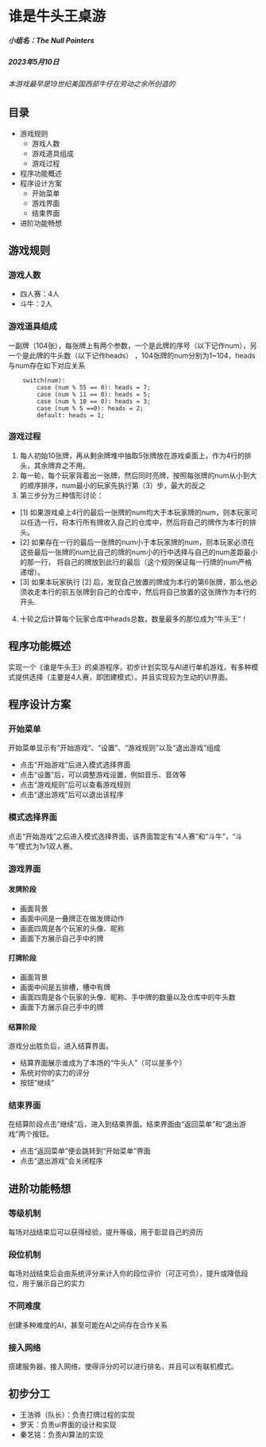 # 谁是牛头王桌游
##### 小组名：The Null Pointers
##### 2023年5月10日
###### 本游戏最早是19世纪美国西部牛仔在劳动之余所创造的

## 目录

- 游戏规则
  - 游戏人数
  - 游戏道具组成
  - 游戏过程
- 程序功能概述
- 程序设计方案
  - 开始菜单
  - 游戏界面
  - 结束界面
- 进阶功能畅想

## 游戏规则

### 游戏人数

* 四人赛：4人
* 斗牛：2人

### 游戏道具组成

一副牌（104张），每张牌上有两个参数，一个是此牌的序号（以下记作num），另一个是此牌的牛头数（以下记作heads）
，104张牌的num分别为1~104，heads与num存在如下对应关系

```
    switch(num):
        case (num % 55 == 0): heads = 7;
        case (num % 11 == 0): heads = 5;
        case (num % 10 == 0): heads = 3;
        case (num % 5 ==0): heads = 2;
        default: heads = 1;
```

### 游戏过程

1. 每人初始10张牌，再从剩余牌堆中抽取5张牌放在游戏桌面上，作为4行的排头，其余牌弃之不用。
2. 每一轮，每个玩家背着出一张牌，然后同时亮牌，按照每张牌的num从小到大的顺序排序，num最小的玩家先执行第（3）步，最大的反之
3. 第三步分为三种情形讨论：

* [1] 如果游戏桌上4行的最后一张牌的num均大于本玩家牌的num，则本玩家可以任选一行，将本行所有牌收入自己的仓库中，然后将自己的牌作为本行的排头。
* [2] 如果存在一行的最后一张牌的num小于本玩家牌的num，则本玩家必须在这些最后一张牌的num比自己的牌的num小的行中选择与自己的num差距最小的那一行，
将自己的牌放到此行的最后（这个规则保证每一行牌的num严格递增）。
* [3] 如果本玩家执行 [2] 后，发现自己放置的牌成为本行的第6张牌，那么他必须收走本行的前五张牌到自己的仓库中，然后将自己放置的这张牌作为本行的开头.

4. 十轮之后计算每个玩家仓库中heads总数，数量最多的那位成为”牛头王“！

## 程序功能概述

实现一个《谁是牛头王》的桌游程序，初步计划实现与AI进行单机游戏，有多种模式提供选择（主要是4人赛，即团建模式）。并且实现较为生动的UI界面。

## 程序设计方案

### 开始菜单

开始菜单显示有”开始游戏“、“设置”、“游戏规则”以及“退出游戏”组成
* 点击“开始游戏”后进入模式选择界面
* 点击“设置”后，可以调整游戏设置，例如音乐、音效等
* 点击“游戏规则”后可以查看游戏规则
* 点击“退出游戏”后可以退出该程序

### 模式选择界面

点击“开始游戏”之后进入模式选择界面，该界面暂定有“4人赛”和“斗牛”，“斗牛”模式为1v1双人赛。

### 游戏界面

#### 发牌阶段
* 画面背景
* 画面中间是一叠牌正在做发牌动作
* 画面四周是各个玩家的头像、昵称
* 画面下方展示自己手中的牌

#### 打牌阶段
* 画面背景
* 画面中间是五排槽，槽中有牌
* 画面四周是各个玩家的头像、昵称、手中牌的数量以及仓库中的牛头数
* 画面下方展示自己手中的牌

#### 结算阶段
游戏分出胜负后，进入结算界面。
* 结算界面展示谁成为了本场的“牛头人”（可以是多个）
* 系统对你的实力的评分
* 按钮“继续”

### 结束界面

在结算阶段点击“继续”后，进入到结束界面。结束界面由“返回菜单”和“退出游戏”两个按钮。
* 点击“返回菜单”便会跳转到“开始菜单”界面
* 点击“退出游戏”会关闭程序

## 进阶功能畅想

### 等级机制
每场对战结束后可以获得经验，提升等级，用于彰显自己的资历

### 段位机制
每场对战结束后会由系统评分来计入你的段位评价（可正可负），提升或降低段位，用于展示自己的实力

### 不同难度
创建多种难度的AI，甚至可能在AI之间存在合作关系

### 接入网络
搭建服务器，接入网络，使得评分的可以进行排名，并且可以有联机模式。

## 初步分工

- 王浩骅（队长）：负责打牌过程的实现
- 罗天：负责ui界面的设计和实现
- 秦艺铭：负责AI算法的实现
